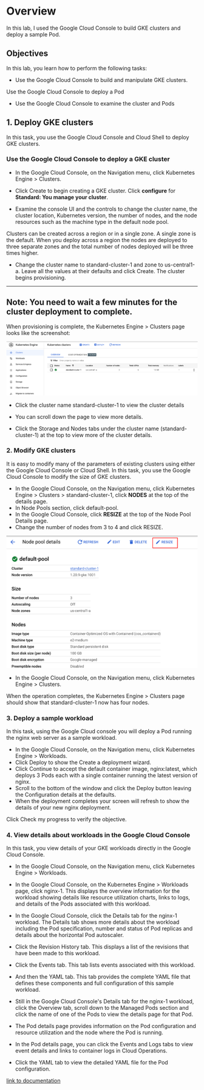 # Overview
In this lab, I used the Google Cloud Console to build GKE clusters and deploy a sample Pod.

## Objectives
In this lab, you learn how to perform the following tasks:

- Use the Google Cloud Console to build and manipulate GKE clusters.

Use the Google Cloud Console to deploy a Pod

- Use the Google Cloud Console to examine the cluster and Pods

## 1. Deploy GKE clusters
In this task, you use the Google Cloud Console and Cloud Shell to deploy GKE clusters.

### Use the Google Cloud Console to deploy a GKE cluster
- In the Google Cloud Console, on the Navigation menu, click Kubernetes Engine > Clusters.

- Click Create to begin creating a GKE cluster. Click **configure** for **Standard: You manage your cluster**.

- Examine the console UI and the controls to change the cluster name, the cluster location, Kubernetes version, the number of nodes, and the node resources such as the machine type in the default node pool.

Clusters can be created across a region or in a single zone. A single zone is the default. When you deploy across a region the nodes are deployed to three separate zones and the total number of nodes deployed will be three times higher.

- Change the cluster name to standard-cluster-1 and zone to us-central1-a. Leave all the values at their defaults and click Create.
The cluster begins provisioning.

---
Note: You need to wait a few minutes for the cluster deployment to complete.
---

When provisioning is complete, the Kubernetes Engine > Clusters page looks like the screenshot:

![kubernetes](./images/kubernetes.png)

- Click the cluster name standard-cluster-1 to view the cluster details

- You can scroll down the page to view more details.

- Click the Storage and Nodes tabs under the cluster name (standard-cluster-1) at the top to view more of the cluster details.

### 2. Modify GKE clusters
It is easy to modify many of the parameters of existing clusters using either the Google Cloud Console or Cloud Shell. In this task, you use the Google Cloud Console to modify the size of GKE clusters.

- In the Google Cloud Console, on the Navigation menu, click Kubernetes Engine > Clusters > standard-cluster-1, click **NODES** at the top of the details page.
- In Node Pools section, click default-pool.
- In the Google Cloud Console, click **RESIZE** at the top of the Node Pool Details page.
- Change the number of nodes from 3 to 4 and click RESIZE.

![Resize button on the **Node Pool Details** page](./images/resize.png)

- In the Google Cloud Console, on the Navigation menu, click Kubernetes Engine > Clusters.

When the operation completes, the Kubernetes Engine > Clusters page should show that standard-cluster-1 now has four nodes.

### 3. Deploy a sample workload
In this task, using the Google Cloud console you will deploy a Pod running the nginx web server as a sample workload.

- In the Google Cloud Console, on the Navigation menu, click Kubernetes Engine > Workloads.
- Click Deploy to show the Create a deployment wizard.
- Click Continue to accept the default container image, nginx:latest, which deploys 3 Pods each with a single container running the latest version of nginx.
- Scroll to the bottom of the window and click the Deploy button leaving the Configuration details at the defaults.
- When the deployment completes your screen will refresh to show the details of your new nginx deployment.

Click Check my progress to verify the objective.

### 4. View details about workloads in the Google Cloud Console
In this task, you view details of your GKE workloads directly in the Google Cloud Console.

- In the Google Cloud Console, on the Navigation menu, click Kubernetes Engine > Workloads.
- In the Google Cloud Console, on the Kubernetes Engine > Workloads page, click nginx-1.
This displays the overview information for the workload showing details like resource utilization charts, links to logs, and details of the Pods associated with this workload.

- In the Google Cloud Console, click the Details tab for the nginx-1 workload. The Details tab shows more details about the workload including the Pod specification, number and status of Pod replicas and details about the horizontal Pod autoscaler.

- Click the Revision History tab. This displays a list of the revisions that have been made to this workload.

- Click the Events tab. This tab lists events associated with this workload.

- And then the YAML tab. This tab provides the complete YAML file that defines these components and full configuration of this sample workload.

- Still in the Google Cloud Console's Details tab for the nginx-1 workload, click the Overview tab, scroll down to the Managed Pods section and click the name of one of the Pods to view the details page for that Pod.

- The Pod details page provides information on the Pod configuration and resource utilization and the node where the Pod is running.

- In the Pod details page, you can click the Events and Logs tabs to view event details and links to container logs in Cloud Operations.

- Click the YAML tab to view the detailed YAML file for the Pod configuration.

[link to documentation](https://googlepluralsight.qwiklabs.com/focuses/24782243?parent=lti_session)